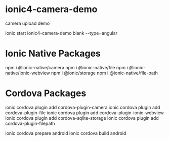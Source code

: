 # ionic4-camera-demo
camera upload demo

ionic start ionic4-camera-demo blank --type=angular
 
# Ionic Native Packages
npm i @ionic-native/camera
npm i @ionic-native/file
npm i @ionic-native/ionic-webview
npm i @ionic/storage
npm i @ionic-native/file-path
 
# Cordova Packages
ionic cordova plugin add cordova-plugin-camera
ionic cordova plugin add cordova-plugin-file
ionic cordova plugin add cordova-plugin-ionic-webview
ionic cordova plugin add cordova-sqlite-storage
ionic cordova plugin add cordova-plugin-filepath

ionic cordova prepare android
ionic cordova build android